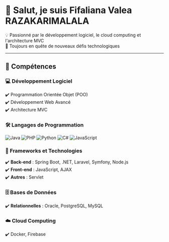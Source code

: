 # 👋 Salut, je suis Fifaliana Valea RAZAKARIMALALA  

💡 Passionné par le développement logiciel, le cloud computing et l'architecture MVC  
🚀 Toujours en quête de nouveaux défis technologiques  

---

## 🔧 Compétences

### 💻 Développement Logiciel  
✔️ Programmation Orientée Objet (POO)  
✔️ Développement Web Avancé  
✔️ Architecture MVC  

### 🛠️ Langages de Programmation  
![Java](https://img.shields.io/badge/Java-007396?style=flat&logo=java&logoColor=white)
![PHP](https://img.shields.io/badge/PHP-777BB4?style=flat&logo=php&logoColor=white)
![Python](https://img.shields.io/badge/Python-3776AB?style=flat&logo=python&logoColor=white)
![C#](https://img.shields.io/badge/C%23-239120?style=flat&logo=csharp&logoColor=white)
![JavaScript](https://img.shields.io/badge/JavaScript-F7DF1E?style=flat&logo=javascript&logoColor=black)

### 🚀 Frameworks et Technologies  
✔️ **Back-end** : Spring Boot, .NET, Laravel, Symfony, Node.js  
✔️ **Front-end** : JavaScript, AJAX  
✔️ **Autres** :  Servlet  

### 🗄️ Bases de Données  
✔️ **Relationnelles** : Oracle, PostgreSQL, MySQL  

### ☁️ Cloud Computing  
✔️ Docker, Firebase  

